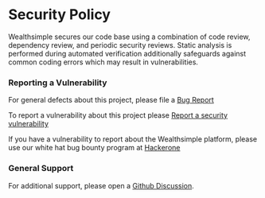 # Security Policy

Wealthsimple secures our code base using a combination of code review, dependency review, and periodic security reviews. Static analysis is performed during automated verification additionally safeguards against common coding errors which may result in vulnerabilities.

### Reporting a Vulnerability

For general defects about this project, please file a [Bug Report](https://github.com/wealthsimple/llm-gateway/issues/new/choose)

To report a vulnerability about this project please [Report a security vulnerability](https://github.com/wealthsimple/llm-gateway/issues/new/choose)

If you have a vulnerability to report about the Wealthsimple platform, please use our white hat bug bounty program at [Hackerone](https://hackerone.com/wealthsimple)

### General Support

For additional support, please open a [Github Discussion](https://github.com/wealthsimple/llm-gateway/discussions). 
